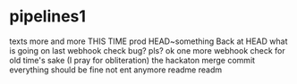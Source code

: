 # pipelines1
texts
more
and more
THIS TIME
prod
HEAD~something
Back at HEAD
what is going on
last webhook check
bug? pls?
ok one more webhook check for old time's sake (I pray for obliteration)
the hackaton merge commit
everything should be fine
not ent anymore
readme
readm
